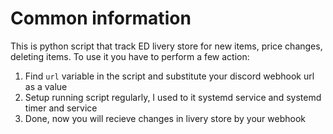# Common information
This is python script that track ED livery store for new items, price changes, deleting items.
To use it you have to perform a few action:
1. Find `url` variable in the script and substitute your discord webhook url as a value
2. Setup running script regularly, I used to it systemd service and systemd timer and service
3. Done, now you will recieve changes in livery store by your webhook